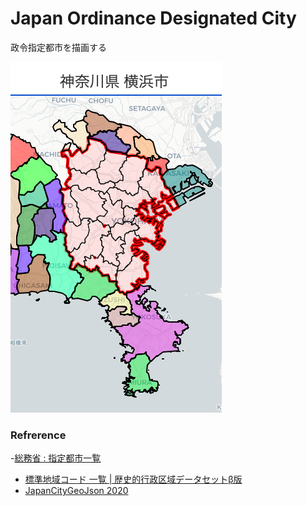 Japan Ordinance Designated City
===============

政令指定都市を描画する

![yokohama](https://github.com/ohwada/World_Countries/blob/main/folium/japan_ordinance_designated_city/screenshots/yokohama.png)


### Refrerence

-[総務省 : 指定都市一覧](https://www.soumu.go.jp/main_sosiki/jichi_gyousei/bunken/shitei_toshi-ichiran.html)
- [標準地域コード 一覧 | 歴史的行政区域データセットβ版](https://geoshape.ex.nii.ac.jp/city/code/)
- [JapanCityGeoJson 2020](https://github.com/niiyz/JapanCityGeoJson)

